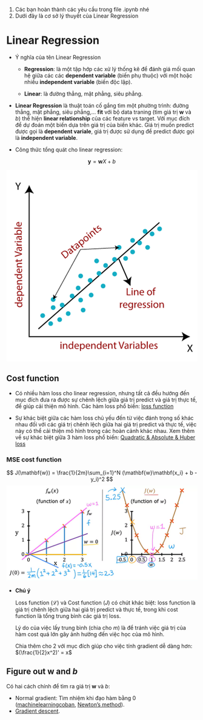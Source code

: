 1. Các bạn hoàn thành các yêu cầu trong file .ipynb nhé
2. Dưới đây là cơ sở lý thuyết của Linear Regression

# Linear Regression

- Ý nghĩa của tên Linear Regression
    
    - **Regression**: là một tập hớp các xử lý thống kê để đánh giá mối quan hệ giữa các các **dependent variable** (biến phụ thuộc) với một hoặc nhiều **independent variable** (biến độc lập).
    
    - **Linear**: là đường thẳng, mặt phẳng, siêu phẳng.
    

- **Linear Regression** là thuật toán cố gắng tìm một phường trình: đường thẳng, mặt phẳng, siêu phẳng,… **fit** với bộ data traning (tìm giá trị $\mathbf{w}$ và $b$) thể hiện **linear relationship** của các feature vs target. Với mục đích để dự đoán một biến dựa trên giá trị của biến khác. Giá trị muốn predict được gọi là **dependent variale**, giá trị được sử dụng để predict được gọi là **independent variable**.

- Công thức tổng quát cho linear regression:

$$
\mathbf{y} = \mathbf{w}X + b
$$

![](/Linear_Regression/linearregression.png)

## Cost function

- Có nhiều hàm loss cho linear regression, nhưng tất cả đều hướng đến mục đích đưa ra được sự chênh lệch giữa giá trị predict và giá trị thực tế, để giúp cải thiện mô hình. Các hàm loss phổ biến: [loss function](https://www.statlect.com/glossary/loss-function)

- Sự khác biệt giữa các hàm loss chủ yếu đến từ việc đánh trọng số khác nhau đối với các giá trị chênh lệch giữa hai giá trị predict và thực tế, việc này có thể cải thiện mô hình trong các hoàn cảnh khác nhau. Xem thêm về sự khác biệt giữa 3 hàm loss phổ biến: [Quadratic & Absolute & Huber loss](https://towardsdatascience.com/understanding-the-3-most-common-loss-functions-for-machine-learning-regression-23e0ef3e14d3)

### **MSE cost function**

$$
J(\mathbf{w}) = \frac{1}{2m}\sum_{i=1}^N (\mathbf{w}\mathbf{x_i} + b - y_i)^2
$$
![](/Linear_Regression/lossandcost.png)

- **Chú ý**
    
    Loss function $(\mathcal{L})$ và Cost function $(J)$ có chút khác biệt: loss function là giá trị chênh lệch giữa hai giá trị predict và thực tế, trong khi cost function là tổng trung bình các giá trị loss.
    
    Lý do của việc lấy trung bình (chia cho $m$) là để tránh việc giá trị của hàm cost quá lớn gây ảnh hưởng đến việc học của mô hình.
    
    Chia thêm cho 2 với mục đích giúp cho việc tính gradient dễ dàng hơn: $(\frac{1}{2}x^2)' = x$ 
    

## Figure out $\mathbf{w}$ and $b$

Có hai cách chính để tìm ra giá trị $\mathbf{w}$ và $b$:

- Normal gradient: Tìm nhiệm khi đạo hàm bằng 0 ([machinelearningcoban](https://machinelearningcoban.com/2016/12/28/linearregression/), [Newton’s method](https://machinelearningcoban.com/2017/01/16/gradientdescent2/#-mot-phuong-phap-toi-uu-don-gian-khac-newtons-method)).
- [Gradient descent](https://www.notion.so/Gradient-descent-15d2f81a4b6f43ae8faf5e18bd371576?pvs=21).
